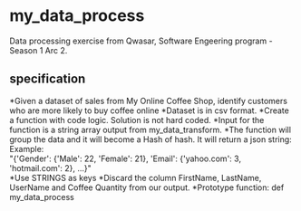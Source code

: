 # my_data_process
Data processing exercise from Qwasar, Software Engeering program - Season 1 Arc 2.

## specification
*Given a dataset of sales from My Online Coffee Shop, identify customers who are more likely to buy coffee online
*Dataset is in csv format.
*Create a function with code logic. Solution is not hard coded. 
*Input for the function is a string array output from my_data_transform.
*The function will group the data and it will become a Hash of hash. It will return a json string:
Example:\
"{'Gender': {'Male': 22, 'Female': 21}, 'Email': {'yahoo.com': 3, 'hotmail.com': 2}, ...}"\
*Use STRINGS as keys
*Discard the column FirstName, LastName, UserName and Coffee Quantity from our output.
*Prototype function: def my_data_process
